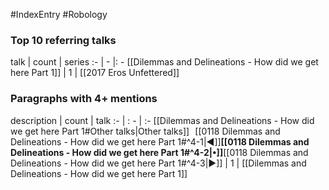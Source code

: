 #IndexEntry #Robology

### Top 10 referring talks
talk | count | series
:- | - |: -
[[Dilemmas and Delineations - How did we get here Part 1]] | 1 | [[2017 Eros Unfettered]]

### Paragraphs with 4+ mentions
description | count | talk
:- | : - | :-
[[Dilemmas and Delineations - How did we get here Part 1#Other talks\|Other talks]] &nbsp;&nbsp;[[0118 Dilemmas and Delineations - How did we get here Part 1#^4-1\|◀]]**[[0118 Dilemmas and Delineations - How did we get here Part 1#^4-2\|•]]**[[0118 Dilemmas and Delineations - How did we get here Part 1#^4-3\|▶]] | 1 | [[Dilemmas and Delineations - How did we get here Part 1]]


